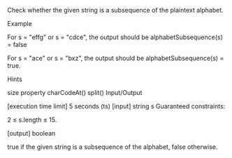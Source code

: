 Check whether the given string is a subsequence of the plaintext alphabet.

Example

For s = "effg" or s = "cdce", the output should be alphabetSubsequence(s) = false

For s = "ace" or s = "bxz", the output should be alphabetSubsequence(s) = true.

Hints

size property
charCodeAt()
split()
Input/Output

[execution time limit] 5 seconds (ts)
[input] string s
Guaranteed constraints:

2 ≤ s.length ≤ 15.

[output] boolean

true if the given string is a subsequence of the alphabet, false otherwise.
